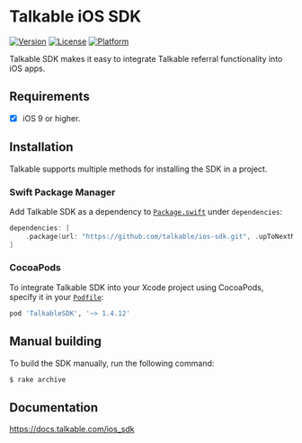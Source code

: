 # Talkable iOS SDK

[![Version](https://img.shields.io/cocoapods/v/TalkableSDK.svg?style=flat-square)](http://cocoapods.org/pods/TalkableSDK)
[![License](https://img.shields.io/cocoapods/l/TalkableSDK.svg?style=flat-square)](http://cocoapods.org/pods/TalkableSDK)
[![Platform](https://img.shields.io/cocoapods/p/TalkableSDK.svg?style=flat-square)](http://cocoapods.org/pods/TalkableSDK)

Talkable SDK makes it easy to integrate Talkable referral functionality into iOS apps.

## Requirements
- [x] iOS 9 or higher.

## Installation

Talkable supports multiple methods for installing the SDK in a project.

### Swift Package Manager

Add Talkable SDK as a dependency to [`Package.swift`](https://www.swift.org/package-manager/) under `dependencies`:

```swift
dependencies: [
    .package(url: "https://github.com/talkable/ios-sdk.git", .upToNextMajor(from: "1.4.12"))
]
```

### CocoaPods

To integrate Talkable SDK into your Xcode project using CocoaPods, specify it in your [`Podfile`](https://guides.cocoapods.org/using/the-podfile.html):

```ruby
pod 'TalkableSDK', '~> 1.4.12'
```

## Manual building

To build the SDK manually, run the following command:

```bash
$ rake archive
```

## Documentation

<https://docs.talkable.com/ios_sdk>
